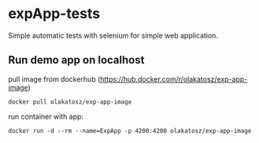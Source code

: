 # expApp-tests
Simple automatic tests with selenium for simple web application.

## Run demo app on localhost

pull image from dockerhub (https://hub.docker.com/r/olakatosz/exp-app-image)

`docker pull olakatosz/exp-app-image`

run container with app:

`docker run -d --rm --name=ExpApp -p 4200:4200 olakatosz/exp-app-image`
